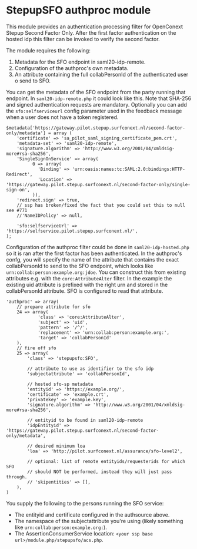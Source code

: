 StepupSFO authproc module
=========================

This module provides an authentication processing filter for OpenConext
Stepup Second Factor Only. After the first factor authentication on
the hosted idp this filter can be invoked to verify the second factor.

The module requires the following:
1. Metadata for the SFO endpoint in saml20-idp-remote.
1. Configuration of the authproc's own metadata.
1. An attribute containing the full collabPersonId of the authenticated
   user o send to SFO.

You can get the metadata of the SFO endpoint from the party running that
endpoint. In `saml20-idp-remote.php` it could look like this. Note that
SHA-256 and signed authentication requests are mandatory. Optionally
you can add the `sfo:selfserviceurl` config parameter used in the
feedback message when a user does not have a token registered.

    $metadata['https://gateway.pilot.stepup.surfconext.nl/second-factor-only/metadata'] = array (
        'certificate' => 'sa_pilot_saml_signing_certificate_pem.crt',
        'metadata-set' => 'saml20-idp-remote',
        'signature.algorithm' => 'http://www.w3.org/2001/04/xmldsig-more#rsa-sha256',
        'SingleSignOnService' => array(
              0 => array(
                'Binding' => 'urn:oasis:names:tc:SAML:2.0:bindings:HTTP-Redirect',
                'Location' => 'https://gateway.pilot.stepup.surfconext.nl/second-factor-only/single-sign-on',
              )),
        'redirect.sign' => true,
        // ssp has broken/fixed the fact that you could set this to null see #771
        //'NameIDPolicy' => null,
        
        'sfo:selfserviceUrl' => 'https://selfservice.pilot.stepup.surfconext.nl/',
    );

Configuration of the authproc filter could be done in `saml20-idp-hosted.php` so
it is ran after the first factor has been authenticated. In the authproc's confg,
you will specify the name of the attribute that contains the exact collabPersonId
to send to the SFO endpoint, which looks like `urn:collab:person:example.org:jdoe`.
You can construct this from existing attributes e.g. with the `core:AttributeAlter`
filter. In the example the existing uid attribute is prefixed with the right urn
and stored in the collabPersonId attribute. SFO is configured to read that attribute.


    'authproc' => array(
        // prepare attribute for sfo
        24 => array(
                'class' => 'core:AttributeAlter',
                'subject' => 'uid',
                'pattern' => '/^/',
                'replacement' => 'urn:collab:person:example.org:',
                'target' => 'collabPersonId'
        ),
        // fire off sfo
        25 => array(
            'class' => 'stepupsfo:SFO',

            // attribute to use as identifier to the sfo idp
            'subjectattribute' => 'collabPersonId',

            // hosted sfo-sp metadata
            'entityid' => 'https://example.org/',
            'certificate' => 'example.crt',
            'privatekey' => 'example.key',
            'signature.algorithm' => 'http://www.w3.org/2001/04/xmldsig-more#rsa-sha256',

            // entityid to be found in saml20-idp-remote
            'idpEntityid' => 'https://gateway.pilot.stepup.surfconext.nl/second-factor-only/metadata',

            // desired minimum loa
            'loa' => 'http://pilot.surfconext.nl/assurance/sfo-level2',

            // optional: list of remote entityids/requesterids for which SFO
            // should NOT be performed, instead they will just pass through.
            // 'skipentities' => [],
        ),
    )

You supply the following to the persons running the SFO service:
- The entityid and certificate configured in the authsource above.
- The namespace of the subjectattribute you're using (likely something like `urn:collab:person:example.org:`).
- The AssertionConsumerService location: `<your ssp base url>/module.php/stepupsfo/acs.php`.
